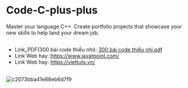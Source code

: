 # Code-C-plus-plus
 Master your language C++. Create portfolio projects that showcase your new skills to help land your dream job.
##
* Link_PDF(300 bài code thiếu nhi):  [300 bài code thiếu nhi.pdf](https://github.com/hoangtien2k3/Code-C-plus-plus/files/8533256/300.bai.code.thi.u.nhi.pdf)
* Link Web hay: https://www.javatpoint.com/ 
* Link Web hay: https://viettuts.vn/


##



![c2073bba41e88eb6d7f9](https://user-images.githubusercontent.com/91842746/164986621-d742eb19-0015-4b71-9f36-22d8a610760b.jpg)

##
